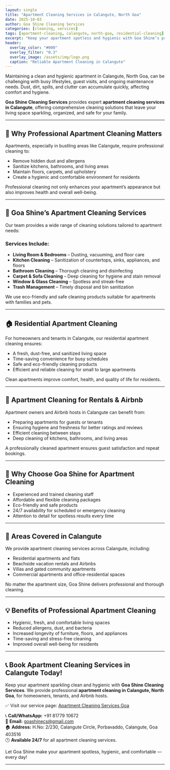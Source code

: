 ```yaml
---
layout: single
title: "Apartment Cleaning Services in Calangute, North Goa"
date: 2025-10-03
author: Goa Shine Cleaning Services
categories: [cleaning, services]
tags: [apartment-cleaning, calangute, north-goa, residential-cleaning]
excerpt: "Keep your apartment spotless and hygienic with Goa Shine’s professional apartment cleaning services in Calangute, North Goa."
header:
  overlay_color: "#000"
  overlay_filter: "0.3"
  overlay_image: /assets/img/logo.png
  caption: "Reliable Apartment Cleaning in Calangute"
---
```


Maintaining a clean and hygienic apartment in Calangute, North Goa, can be challenging with busy lifestyles, guest visits, and ongoing maintenance needs. Dust, dirt, spills, and clutter can accumulate quickly, affecting comfort and hygiene.  

**Goa Shine Cleaning Services** provides expert **apartment cleaning services in Calangute**, offering comprehensive cleaning solutions that leave your living space sparkling, organized, and safe for your family.

---

## 🧹 Why Professional Apartment Cleaning Matters
Apartments, especially in bustling areas like Calangute, require professional cleaning to:  
- Remove hidden dust and allergens  
- Sanitize kitchens, bathrooms, and living areas  
- Maintain floors, carpets, and upholstery  
- Create a hygienic and comfortable environment for residents  

Professional cleaning not only enhances your apartment’s appearance but also improves health and overall well-being.

---

## 🌟 Goa Shine’s Apartment Cleaning Services
Our team provides a wide range of cleaning solutions tailored to apartment needs:

### Services Include:
- **Living Room & Bedrooms** – Dusting, vacuuming, and floor care  
- **Kitchen Cleaning** – Sanitization of countertops, sinks, appliances, and floors  
- **Bathroom Cleaning** – Thorough cleaning and disinfecting  
- **Carpet & Sofa Cleaning** – Deep cleaning for hygiene and stain removal  
- **Window & Glass Cleaning** – Spotless and streak-free  
- **Trash Management** – Timely disposal and bin sanitization  

We use eco-friendly and safe cleaning products suitable for apartments with families and pets.

---

## 🏠 Residential Apartment Cleaning
For homeowners and tenants in Calangute, our residential apartment cleaning ensures:  
- A fresh, dust-free, and sanitized living space  
- Time-saving convenience for busy schedules  
- Safe and eco-friendly cleaning products  
- Efficient and reliable cleaning for small to large apartments  

Clean apartments improve comfort, health, and quality of life for residents.

---

## 🏢 Apartment Cleaning for Rentals & Airbnb
Apartment owners and Airbnb hosts in Calangute can benefit from:  
- Preparing apartments for guests or tenants  
- Ensuring hygiene and freshness for better ratings and reviews  
- Efficient cleaning between stays  
- Deep cleaning of kitchens, bathrooms, and living areas  

A professionally cleaned apartment ensures guest satisfaction and repeat bookings.

---

## 🚿 Why Choose Goa Shine for Apartment Cleaning
- Experienced and trained cleaning staff  
- Affordable and flexible cleaning packages  
- Eco-friendly and safe products  
- 24/7 availability for scheduled or emergency cleaning  
- Attention to detail for spotless results every time  

---

## 📍 Areas Covered in Calangute
We provide apartment cleaning services across Calangute, including:  
- Residential apartments and flats  
- Beachside vacation rentals and Airbnbs  
- Villas and gated community apartments  
- Commercial apartments and office-residential spaces  

No matter the apartment size, Goa Shine delivers professional and thorough cleaning.

---

## 💡 Benefits of Professional Apartment Cleaning
- Hygienic, fresh, and comfortable living spaces  
- Reduced allergens, dust, and bacteria  
- Increased longevity of furniture, floors, and appliances  
- Time-saving and stress-free cleaning  
- Improved overall well-being for residents  

---

## 📞 Book Apartment Cleaning Services in Calangute Today!
Keep your apartment sparkling clean and hygienic with **Goa Shine Cleaning Services**. We provide professional **apartment cleaning in Calangute, North Goa**, for homeowners, tenants, and Airbnb hosts.  

✅ Visit our service page: [Apartment Cleaning Services Goa](https://www.goashinecs.com/apartment-cleaning-goa.html)  

📞 **Call/WhatsApp:** +91 81779 10672  
📧 **Email:** goashinecs@gmail.com  
🏠 **Address:** H.No: 2/230, Calangute Circle, Porbavaddo, Calangute, Goa 403516  
🕒 **Available 24/7** for all apartment cleaning services.  

Let Goa Shine make your apartment spotless, hygienic, and comfortable — every day!  

---
